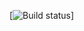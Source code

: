 [![Build status](https://build.appcenter.ms/v0.1/apps/838167a9-56fd-42df-9110-704d7b68b260/branches/master/badge)]
